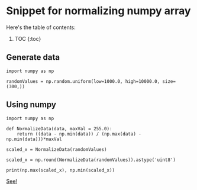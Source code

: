# Snippet for normalizing numpy array

Here's the table of contents:

1. TOC
{:toc}

## Generate data

```
import numpy as np

randomValues = np.random.uniform(low=1000.0, high=10000.0, size=(300,))
```

## Using numpy

```
import numpy as np

def NormalizeData(data, maxVal = 255.0):
    return ((data - np.min(data)) / (np.max(data) - np.min(data)))*maxVal

scaled_x = NormalizeData(randomValues)

scaled_x = np.round(NormalizeData(randomValues)).astype('uint8')

print(np.max(scaled_x), np.min(scaled_x))
```



[See!](https://www.stackvidhya.com/how-to-normalize-data-between-0-and-1-range/)







